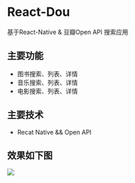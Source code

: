 # React-Dou
基于React-Native & 豆瓣Open API 搜索应用        

##  主要功能   

+ 图书搜索、列表、详情
+ 音乐搜索、列表、详情
+ 电影搜索、列表、详情 

## 主要技术
+ Recat Native && Open API       

## 效果如下图
![](ReactDou.gif)

